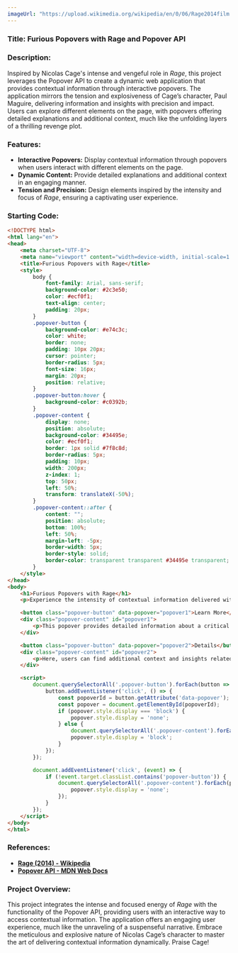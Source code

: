 ```yaml
---
imageUrl: "https://upload.wikimedia.org/wikipedia/en/0/06/Rage2014film.jpg"
---
```

### **Title: Furious Popovers with Rage and Popover API**

### **Description:**
Inspired by Nicolas Cage's intense and vengeful role in *Rage*, this project leverages the Popover API to create a dynamic web application that provides contextual information through interactive popovers. The application mirrors the tension and explosiveness of Cage’s character, Paul Maguire, delivering information and insights with precision and impact. Users can explore different elements on the page, with popovers offering detailed explanations and additional context, much like the unfolding layers of a thrilling revenge plot.

### **Features:**
- **Interactive Popovers:** Display contextual information through popovers when users interact with different elements on the page.
- **Dynamic Content:** Provide detailed explanations and additional context in an engaging manner.
- **Tension and Precision:** Design elements inspired by the intensity and focus of *Rage*, ensuring a captivating user experience.

### **Starting Code:**

```html
<!DOCTYPE html>
<html lang="en">
<head>
    <meta charset="UTF-8">
    <meta name="viewport" content="width=device-width, initial-scale=1.0">
    <title>Furious Popovers with Rage</title>
    <style>
        body {
            font-family: Arial, sans-serif;
            background-color: #2c3e50;
            color: #ecf0f1;
            text-align: center;
            padding: 20px;
        }
        .popover-button {
            background-color: #e74c3c;
            color: white;
            border: none;
            padding: 10px 20px;
            cursor: pointer;
            border-radius: 5px;
            font-size: 16px;
            margin: 20px;
            position: relative;
        }
        .popover-button:hover {
            background-color: #c0392b;
        }
        .popover-content {
            display: none;
            position: absolute;
            background-color: #34495e;
            color: #ecf0f1;
            border: 1px solid #7f8c8d;
            border-radius: 5px;
            padding: 10px;
            width: 200px;
            z-index: 1;
            top: 50px;
            left: 50%;
            transform: translateX(-50%);
        }
        .popover-content::after {
            content: "";
            position: absolute;
            bottom: 100%;
            left: 50%;
            margin-left: -5px;
            border-width: 5px;
            border-style: solid;
            border-color: transparent transparent #34495e transparent;
        }
    </style>
</head>
<body>
    <h1>Furious Popovers with Rage</h1>
    <p>Experience the intensity of contextual information delivered with precision.</p>

    <button class="popover-button" data-popover="popover1">Learn More</button>
    <div class="popover-content" id="popover1">
        <p>This popover provides detailed information about a critical aspect of the project, enhancing user understanding.</p>
    </div>

    <button class="popover-button" data-popover="popover2">Details</button>
    <div class="popover-content" id="popover2">
        <p>Here, users can find additional context and insights related to specific elements, mimicking the unfolding tension in Rage.</p>
    </div>

    <script>
        document.querySelectorAll('.popover-button').forEach(button => {
            button.addEventListener('click', () => {
                const popoverId = button.getAttribute('data-popover');
                const popover = document.getElementById(popoverId);
                if (popover.style.display === 'block') {
                    popover.style.display = 'none';
                } else {
                    document.querySelectorAll('.popover-content').forEach(pop => pop.style.display = 'none');
                    popover.style.display = 'block';
                }
            });
        });

        document.addEventListener('click', (event) => {
            if (!event.target.classList.contains('popover-button')) {
                document.querySelectorAll('.popover-content').forEach(popover => {
                    popover.style.display = 'none';
                });
            }
        });
    </script>
</body>
</html>
```

### **References:**
- **[Rage (2014) - Wikipedia](https://en.wikipedia.org/wiki/Rage_(2014_film))**
- **[Popover API - MDN Web Docs](https://developer.mozilla.org/en-US/docs/Web/API/HTMLDialogElement)**

### **Project Overview:**
This project integrates the intense and focused energy of *Rage* with the functionality of the Popover API, providing users with an interactive way to access contextual information. The application offers an engaging user experience, much like the unraveling of a suspenseful narrative. Embrace the meticulous and explosive nature of Nicolas Cage’s character to master the art of delivering contextual information dynamically. Praise Cage!